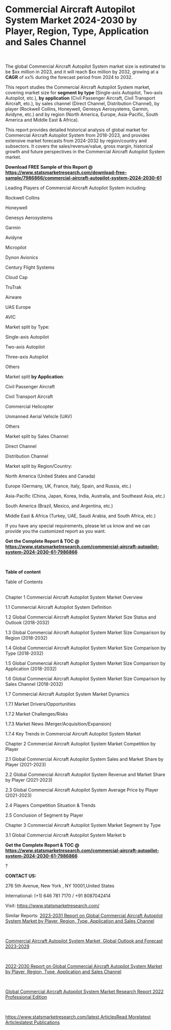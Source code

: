 <h1>Commercial Aircraft Autopilot System Market 2024-2030 by Player, Region, Type, Application and Sales Channel</h1><br/><p>The global Commercial Aircraft Autopilot System market size is estimated to be $xx million in 2023, and it will reach $xx million by 2032, growing at a <strong>CAGR</strong> of xx% during the forecast period from 2024 to 2032.</p>
 
 
 
 <p>This report studies the Commercial Aircraft Autopilot System market, covering market size for <strong>segment by type</strong> (Single-axis Autopilot, Two-axis Autopilot, etc.), <strong>by application</strong> (Civil Passenger Aircraft, Civil Transport Aircraft, etc.), by sales channel (Direct Channel, Distribution Channel), by player (Rockwell Collins, Honeywell, Genesys Aerosystems, Garmin, Avidyne, etc.) and by region (North America, Europe, Asia-Pacific, South America and Middle East & Africa).</p>
 
 
 
 <p>This report provides detailed historical analysis of global market for Commercial Aircraft Autopilot System from 2018-2023, and provides extensive market forecasts from 2024-2032 by region/country and subsectors. It covers the sales/revenue/value, gross margin, historical growth and future perspectives in the Commercial Aircraft Autopilot System market.</p>
 
 
 
 <p><strong>Download FREE Sample of this Report @ <a href="https://www.statsmarketresearch.com/download-free-sample/7986866/commercial-aircraft-autopilot-system-2024-2030-61">https://www.statsmarketresearch.com/download-free-sample/7986866/commercial-aircraft-autopilot-system-2024-2030-61</a></strong></p>
 
 
 
 <p>Leading Players of Commercial Aircraft Autopilot System including:</p>
 
 
 
 <p>Rockwell Collins</p>
 
 
 
 <p>Honeywell</p>
 
 
 
 <p>Genesys Aerosystems</p>
 
 
 
 <p>Garmin</p>
 
 
 
 <p>Avidyne</p>
 
 
 
 <p>Micropilot</p>
 
 
 
 <p>Dynon Avionics</p>
 
 
 
 <p>Century Flight Systems</p>
 
 
 
 <p>Cloud Cap</p>
 
 
 
 <p>TruTrak</p>
 
 
 
 <p>Airware</p>
 
 
 
 <p>UAS Europe</p>
 
 
 
 <p>AVIC</p>
 
 
 
 <p>Market split by Type:</p>
 
 
 
 <p>Single-axis Autopilot</p>
 
 
 
 <p>Two-axis Autopilot</p>
 
 
 
 <p>Three-axis Autopilot</p>
 
 
 
 <p>Others</p>
 
 
 
 <p>Market split <strong>by Application</strong>:</p>
 
 
 
 <p>Civil Passenger Aircraft</p>
 
 
 
 <p>Civil Transport Aircraft</p>
 
 
 
 <p>Commercial Helicopter</p>
 
 
 
 <p>Unmanned Aerial Vehicle (UAV)</p>
 
 
 
 <p>Others</p>
 
 
 
 <p>Market split by Sales Channel:</p>
 
 
 
 <p>Direct Channel</p>
 
 
 
 <p>Distribution Channel</p>
 
 
 
 <p>Market split by Region/Country:</p>
 
 
 
 <p>North America (United States and Canada)</p>
 
 
 
 <p>Europe (Germany, UK, France, Italy, Spain, and Russia, etc.)</p>
 
 
 
 <p>Asia-Pacific (China, Japan, Korea, India, Australia, and Southeast Asia, etc.)</p>
 
 
 
 <p>South America (Brazil, Mexico, and Argentina, etc.)</p>
 
 
 
 <p>Middle East & Africa (Turkey, UAE, Saudi Arabia, and South Africa, etc.)</p>
 
 
 
 <p>If you have any special requirements, please let us know and we can provide you the customized report as you want.</p>
 
 
 
 <div><b>Get the Complete Report & TOC @ <a href="https://www.statsmarketresearch.com/commercial-aircraft-autopilot-system-2024-2030-61-7986866">https://www.statsmarketresearch.com/commercial-aircraft-autopilot-system-2024-2030-61-7986866</a></b></div>
 
 
 
 <p><br />
 
 <b>Table of content</b></p>
 
 
 
 <p>Table of Contents<br />
 
 <br />
 
 Chapter 1 Commercial Aircraft Autopilot System Market Overview<br />
 
 1.1 Commercial Aircraft Autopilot System Definition<br />
 
 1.2 Global Commercial Aircraft Autopilot System Market Size Status and Outlook (2018-2032)<br />
 
 1.3 Global Commercial Aircraft Autopilot System Market Size Comparison by Region (2018-2032)<br />
 
 1.4 Global Commercial Aircraft Autopilot System Market Size Comparison by Type (2018-2032)<br />
 
 1.5 Global Commercial Aircraft Autopilot System Market Size Comparison by Application (2018-2032)<br />
 
 1.6 Global Commercial Aircraft Autopilot System Market Size Comparison by Sales Channel (2018-2032)<br />
 
 1.7 Commercial Aircraft Autopilot System Market Dynamics<br />
 
 1.7.1 Market Drivers/Opportunities<br />
 
 1.7.2 Market Challenges/Risks<br />
 
 1.7.3 Market News (Merger/Acquisition/Expansion)<br />
 
 1.7.4 Key Trends in Commercial Aircraft Autopilot System Market<br />
 
 Chapter 2 Commercial Aircraft Autopilot System Market Competition by Player<br />
 
 2.1 Global Commercial Aircraft Autopilot System Sales and Market Share by Player (2021-2023)<br />
 
 2.2 Global Commercial Aircraft Autopilot System Revenue and Market Share by Player (2021-2023)<br />
 
 2.3 Global Commercial Aircraft Autopilot System Average Price by Player (2021-2023)<br />
 
 2.4 Players Competition Situation & Trends<br />
 
 2.5 Conclusion of Segment by Player<br />
 
 Chapter 3 Commercial Aircraft Autopilot System Market Segment by Type<br />
 
 3.1 Global Commercial Aircraft Autopilot System Market b</p>
 
 
 
 <div><b>Get the Complete Report & TOC @ <a href="https://www.statsmarketresearch.com/commercial-aircraft-autopilot-system-2024-2030-61-7986866">https://www.statsmarketresearch.com/commercial-aircraft-autopilot-system-2024-2030-61-7986866</a></b></div>
 
 
 
 <p>? </p>
 
 
 
 <p><b>CONTACT US:</b><br />
 
 276 5th Avenue, New York , NY 10001,United States<br />
 
 International: (+1) 646 781 7170 / +91 8087042414<br />
 
 Visit: <a href="https://www.statsmarketresearch.com/">https://www.statsmarketresearch.com/</a><br />
 
 Similar Reports: <a href="https://www.statsmarketresearch.com/commercial-aircraft-autopilot-system-2024-2030-61-7986866">2023-2031 Report on Global Commercial Aircraft Autopilot System Market by Player, Region, Type, Application and Sales Channel</a><br />
 
 <br />
 
 <a href="https://www.statsmarketresearch.com/commercial-aircraft-autopilot-system-2024-2030-61-7986866">Commercial Aircraft Autopilot System Market, Global Outlook and Forecast 2023-2029</a><br />
 
 <br />
 
 <a href="https://www.statsmarketresearch.com/commercial-aircraft-autopilot-system-2024-2030-61-7986866">2022-2030 Report on Global Commercial Aircraft Autopilot System Market by Player, Region, Type, Application and Sales Channel</a><br />
 
 <br />
 
 <a href="https://www.statsmarketresearch.com/commercial-aircraft-autopilot-system-2024-2030-61-7986866">Global Commercial Aircraft Autopilot System Market Research Report 2022 Professional Edition</a><br />
 
 <br />
 
 <a href="https://gyeongbokgung.com">https://www.statsmarketresearch.com/</a><a href="https://hallyeomaritime.com">latest Articles</a><a href="https://jingwansa.com">Read More</a><a href="https://nguoiviet.jp/">latest Articles</a><a href="https://www.intelmarketresearch.com/">latest Publications</a></p>